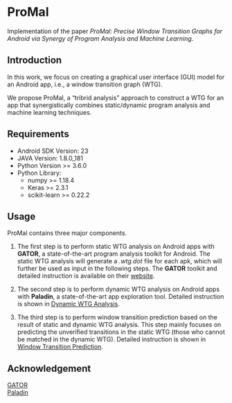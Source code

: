 # ProMal

Implementation of the paper *ProMal: Precise Window Transition Graphs for Android via Synergy of Program Analysis and Machine Learning*.


## Introduction

In this work, we focus on creating a graphical user interface (GUI) model for an Android app, i.e., a window transition graph (WTG).  

We propose ProMal, a “tribrid analysis” approach to construct a WTG for an app that synergistically combines static/dynamic program analysis and machine learning techniques.

## Requirements

+ Android SDK Version: 23
+ JAVA Version: 1.8.0_181
+ Python Version >= 3.6.0
+ Python Library:
	+ numpy >= 1.18.4
	+ Keras >= 2.3.1
	+ scikit-learn >= 0.22.2

## Usage

ProMal contains three major components.

1. The first step is to perform static WTG analysis on Android apps with **GATOR**, a state-of-the-art program analysis toolkit for Android. The static WTG analysis will generate a *.wtg.dot* file for each apk, which will further be used as input in the following steps. The **GATOR** toolkit and detailed instruction is available on their [website](http://web.cse.ohio-state.edu/presto/software/gator/).  

2. The second step is to perform dynamic WTG analysis on Android apps with **Paladin**, a state-of-the-art app exploration tool. Detailed instruction is shown in [Dynamic WTG Analysis](DynamicWTGAnalysis).  

3. The third step is to perform window transition prediction based on the result of static and dynamic WTG analysis. This step mainly focuses on predicting the unverified transitions in the static WTG (those who cannot be matched in the dynamic WTG). Detailed instruction is shown in [Window Transition Prediction](WindowTransitionPrediction).  

## Acknowledgement

[GATOR](http://web.cse.ohio-state.edu/presto/software/gator/)  
[Paladin](https://github.com/pkuoslab/Paladin)